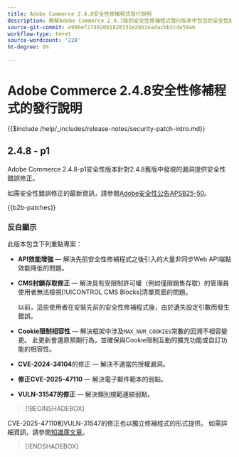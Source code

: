 ```yaml
---
title: Adobe Commerce 2.4.8安全性修補程式發行說明
description: 瞭解Adobe Commerce 2.4.7版的安全性修補程式發行版本中包含的安全性錯誤修正、安全性增強功能和其他安全性相關更新。
source-git-commit: e996ef274920b1828331e2bb1eadacbb2cde59a6
workflow-type: tm+mt
source-wordcount: '228'
ht-degree: 0%

---
```



# Adobe Commerce 2.4.8安全性修補程式的發行說明

{{$include /help/_includes/release-notes/security-patch-intro.md}}

## 2.4.8 - p1

Adobe Commerce 2.4.8-p1安全性版本針對2.4.8舊版中發現的漏洞提供安全性錯誤修正。

如需安全性錯誤修正的最新資訊，請參閱[Adobe安全性公告APSB25-50](https://helpx.adobe.com/security/products/magento/apsb25-50.html)。

{{b2b-patches}}

### 反白顯示

此版本包含下列重點專案：

* **API效能增強** — 解決先前安全性修補程式之後引入的大量非同步Web API端點效能降低的問題。<!-- AC-14078 -->

* **CMS封鎖存取修正** — 解決具有受限制許可權（例如僅限銷售存取）的管理員使用者無法檢視[!UICONTROL CMS Blocks]清單頁面的問題。

  以前，這些使用者在安裝先前的安全性修補程式後，由於遺失設定引數而發生錯誤。<!-- AC-14087 -->

* **Cookie限制相容性** — 解決框架中涉及`MAX_NUM_COOKIES`常數的回溯不相容變更。 此更新會還原預期行為，並確保與Cookie限制互動的擴充功能或自訂功能的相容性。<!-- AC-14475 -->

* **CVE-2024-34104**&#x200B;的修正 — 解決不適當的授權漏洞。<!-- AC-13917 -->

* **修正CVE-2025-47110** — 解決電子郵件範本的弱點。<!-- AC-14695 -->

* **VULN-31547的修正** — 解決類別規範連結弱點。<!-- AC-14713 -->

>[!BEGINSHADEBOX]

CVE-2025-47110和VULN-31547的修正也以獨立修補程式的形式提供。 如需詳細資訊，請參閱[知識庫文章](https://experienceleague.adobe.com/en/docs/commerce-knowledge-base/kb/troubleshooting/known-issues-patches-attached/security-update-available-for-adobe-commerce-apsb25-50)。

>[!ENDSHADEBOX]
